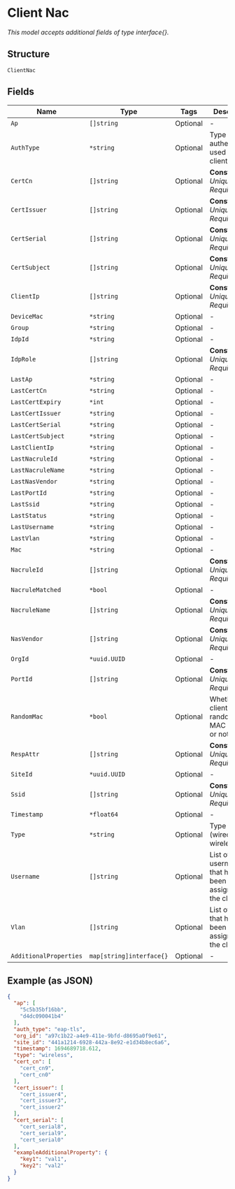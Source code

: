 
# Client Nac

*This model accepts additional fields of type interface{}.*

## Structure

`ClientNac`

## Fields

| Name | Type | Tags | Description |
|  --- | --- | --- | --- |
| `Ap` | `[]string` | Optional | - |
| `AuthType` | `*string` | Optional | Type of authentication used by the client |
| `CertCn` | `[]string` | Optional | **Constraints**: *Unique Items Required* |
| `CertIssuer` | `[]string` | Optional | **Constraints**: *Unique Items Required* |
| `CertSerial` | `[]string` | Optional | **Constraints**: *Unique Items Required* |
| `CertSubject` | `[]string` | Optional | **Constraints**: *Unique Items Required* |
| `ClientIp` | `[]string` | Optional | **Constraints**: *Unique Items Required* |
| `DeviceMac` | `*string` | Optional | - |
| `Group` | `*string` | Optional | - |
| `IdpId` | `*string` | Optional | - |
| `IdpRole` | `[]string` | Optional | **Constraints**: *Unique Items Required* |
| `LastAp` | `*string` | Optional | - |
| `LastCertCn` | `*string` | Optional | - |
| `LastCertExpiry` | `*int` | Optional | - |
| `LastCertIssuer` | `*string` | Optional | - |
| `LastCertSerial` | `*string` | Optional | - |
| `LastCertSubject` | `*string` | Optional | - |
| `LastClientIp` | `*string` | Optional | - |
| `LastNacruleId` | `*string` | Optional | - |
| `LastNacruleName` | `*string` | Optional | - |
| `LastNasVendor` | `*string` | Optional | - |
| `LastPortId` | `*string` | Optional | - |
| `LastSsid` | `*string` | Optional | - |
| `LastStatus` | `*string` | Optional | - |
| `LastUsername` | `*string` | Optional | - |
| `LastVlan` | `*string` | Optional | - |
| `Mac` | `*string` | Optional | - |
| `NacruleId` | `[]string` | Optional | **Constraints**: *Unique Items Required* |
| `NacruleMatched` | `*bool` | Optional | - |
| `NacruleName` | `[]string` | Optional | **Constraints**: *Unique Items Required* |
| `NasVendor` | `[]string` | Optional | **Constraints**: *Unique Items Required* |
| `OrgId` | `*uuid.UUID` | Optional | - |
| `PortId` | `[]string` | Optional | **Constraints**: *Unique Items Required* |
| `RandomMac` | `*bool` | Optional | Whether the client is using randomized MAC Address or not |
| `RespAttr` | `[]string` | Optional | **Constraints**: *Unique Items Required* |
| `SiteId` | `*uuid.UUID` | Optional | - |
| `Ssid` | `[]string` | Optional | **Constraints**: *Unique Items Required* |
| `Timestamp` | `*float64` | Optional | - |
| `Type` | `*string` | Optional | Type of client (wired, wireless) |
| `Username` | `[]string` | Optional | List of usernames that have been assigned to the client |
| `Vlan` | `[]string` | Optional | List of vlans that have been assigned to the client |
| `AdditionalProperties` | `map[string]interface{}` | Optional | - |

## Example (as JSON)

```json
{
  "ap": [
    "5c5b35bf16bb",
    "d4dc090041b4"
  ],
  "auth_type": "eap-tls",
  "org_id": "a97c1b22-a4e9-411e-9bfd-d8695a0f9e61",
  "site_id": "441a1214-6928-442a-8e92-e1d34b8ec6a6",
  "timestamp": 1694689718.612,
  "type": "wireless",
  "cert_cn": [
    "cert_cn9",
    "cert_cn0"
  ],
  "cert_issuer": [
    "cert_issuer4",
    "cert_issuer3",
    "cert_issuer2"
  ],
  "cert_serial": [
    "cert_serial8",
    "cert_serial9",
    "cert_serial0"
  ],
  "exampleAdditionalProperty": {
    "key1": "val1",
    "key2": "val2"
  }
}
```

